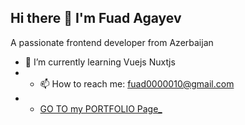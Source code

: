 ## Hi there 👋 I'm Fuad Agayev

A passionate frontend developer from Azerbaijan
- 🌱 I’m currently learning Vuejs Nuxtjs 
- - 📫 How to reach me: fuad0000010@gmail.com
- - [ GO TO my PORTFOLIO Page_ ](http://fuad-folio.netlify.app)
<!--
**fuad-agayev/fuad-agayev** is a ✨ _special_ ✨ repository because its `README.md` (this file) appears on your GitHub profile.

Here are some ideas to get you started:

- 🔭 I’m currently working on ...
- 🌱 I’m currently learning ...
- 👯 I’m looking to collaborate on ...
- 🤔 I’m looking for help with ...
- 💬 Ask me about ...
- 📫 How to reach me: ...
- 😄 Pronouns: ...
- ⚡ Fun fact: ...
-->
